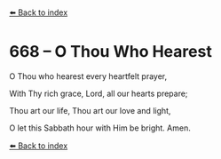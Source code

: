 [⬅️ Back to index](../README.md)

# 668 – O Thou Who Hearest



O Thou who hearest every heartfelt prayer,

With Thy rich grace, Lord, all our hearts prepare;

Thou art our life, Thou art our love and light,

O let this Sabbath hour with Him be bright. Amen.

[⬅️ Back to index](../README.md)
